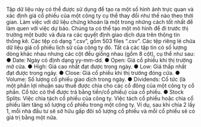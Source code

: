 Tập dữ liệu này có thể được sử dụng để tạo ra một số hình ảnh trực quan và xác định giá cổ phiếu của một công ty cụ thể thay đổi như thế nào theo thời gian. Làm việc với dữ liệu chứng khoán là một trong những cách tốt nhất để làm quen với việc dự báo. Chúng ta có thể tạo một mô hình để đi trước thị trường một bước và đưa ra các quyết định giao dịch dựa trên thông tin thống kê. 
Các tệp có dạng “.csv”, gồm 503 files “.csv”. Các tệp riêng lẻ chứa dữ liệu giá cổ phiếu lịch sử của công ty đó. Tất cả các tập tin có số lượng dòng khác nhau nhưng các cột đều 
giống nhau (gồm 8 cột), cụ thể như sau: 
● Date: Ngày có định dạng yy-mm-dd. 
● Open: Giá cổ phiếu khi thị trường mở cửa. 
● High: Giá cao nhất đạt được trong ngày. 
● Low: Giá thấp nhất đạt được trong ngày. 
● Close: Giá cổ phiếu khi thị trường đóng cửa. 
● Volume: Số lượng cổ phiếu giao dịch trong ngày. 
● Dividends: Cổ tức (là một phần lợi nhuận sau thuế được chia cho các cổ đông của một công ty cổ phần. Cổ tức có thể được trả bằng tiền/cổ phiếu) của cổ phiếu. 
● Stock Splits: Việc chia tách cổ phiếu của công ty. Việc tách cổ phiếu hoặc chia cổ phiếu làm tăng số lượng cổ phiếu trong một công ty. Ví dụ, sau khi chia 2 lấy 1, mỗi nhà đầu tư sẽ sở hữu gấp đôi số lượng cổ phiếu và mỗi cổ phiếu sẽ có giá trị bằng một nửa. 
